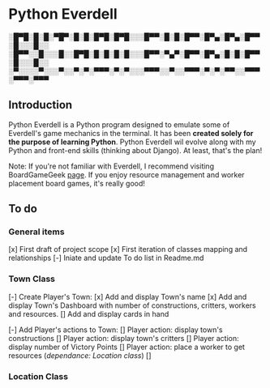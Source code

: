 # Python Everdell

░█▀█░█░█░▀█▀░█░█░█▀█░█▀█░░░█▀▀░█░█░█▀▀░█▀▄░█▀▄░█▀▀░█░░░█░░
░█▀▀░░█░░░█░░█▀█░█░█░█░█░░░█▀▀░▀▄▀░█▀▀░█▀▄░█░█░█▀▀░█░░░█░░
░▀░░░░▀░░░▀░░▀░▀░▀▀▀░▀░▀░░░▀▀▀░░▀░░▀▀▀░▀░▀░▀▀░░▀▀▀░▀▀▀░▀▀▀

## Introduction

Python Everdell is a Python program designed to emulate some of Everdell's game mechanics in the terminal. It has been **created solely for the purpose of learning Python**. Python Everdell wil evolve along with my Python and front-end skills (thinking about Django). At least, that's the plan!

Note: If you're not familiar with Everdell, I recommend visiting BoardGameGeek [page](https://boardgamegeek.com/boardgame/199792/everdell). If you enjoy resource management and worker placement board games, it's really good!

## To do

### General items

[x] First draft of project scope
[x] First iteration of classes mapping and relationships
[-] Iniate and update To do list in Readme.md

### Town Class

[-] Create Player's Town:
    [x] Add and display Town's name
    [x] Add and display Town's Dashboard with number of constructions, critters, workers and resources.
    [] Add and display cards in hand

[-] Add Player's actions to Town:
    [] Player action: display town's constructions
    [] Player action: display town's critters
    [] Player action: display number of Victory Points
    [] Player action: place a worker to get resources (*dependance: Location class*)
    [] 

### Location Class